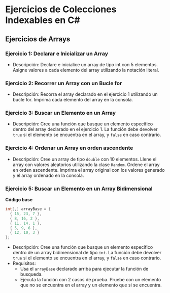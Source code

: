 # Ejercicios de Colecciones Indexables en C#

## Ejercicios de Arrays

### Ejercicio 1: Declarar e Inicializar un Array

- Descripción: Declare e inicialice un array de tipo int con 5 elementos. Asigne valores a cada elemento del array utilizando la notación literal.

### Ejercicio 2: Recorrer un Array con un Bucle for 

- Descripción: Recorra el array declarado en el ejercicio 1 utilizando un bucle for. Imprima cada elemento del array en la consola.

### Ejercicio 3: Buscar un Elemento en un Array

- Descripción: Cree una función que busque un elemento específico dentro del array declarado en el ejercicio 1. La función debe devolver `true` si el elemento se encuentra en el array, y `false` en caso contrario.

### Ejercicio 4: Ordenar un Array en orden ascendente

- Descripción: Cree un array de tipo `double` con 10 elementos. Llene el array con valores aleatorios utilizando la clase `Random`. Ordene el array en orden ascendente. Imprima el array original con los valores generado y el array ordenado en la consola.

### Ejercicio 5: Buscar un Elemento en un Array Bidimensional

**Código base**
```c#
int[,] arrayBase = {
  { 15, 23, 7 },
  { 8, 16, 2 },
  { 11, 14, 1 },
  { 5, 9, 6 },
  { 12, 10, 3 }
};
```

- Descripción: Cree una función que busque un elemento específico dentro de un array bidimensional de tipo `int`. La función debe devolver `true` si el elemento se encuentra en el array, y `false` en caso contrario. 
- Requisitos:
  -  Usa el `arrayBase` declarado arriba para ejecutar la función de busqueda.
  - Ejecuta la función con 2 casos de prueba. Pruebe con un elemento que no se encuentra en el array y un elemento que si se encuentra.

